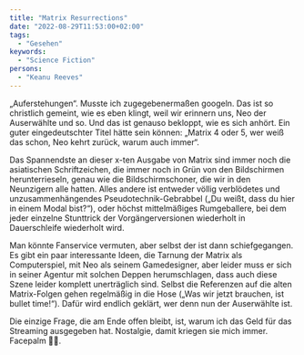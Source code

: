 ```yaml
---
title: "Matrix Resurrections"
date: "2022-08-29T11:53:00+02:00"
tags:
  - "Gesehen"
keywords:
  - "Science Fiction"
persons:
  - "Keanu Reeves"
---
```


„Auferstehungen“. Musste ich zugegebenermaßen googeln. Das ist so christlich gemeint, wie es eben klingt, weil wir erinnern uns, Neo der Auserwählte und so. Und das ist genauso bekloppt, wie es sich anhört. Ein guter eingedeutschter Titel hätte sein können: „Matrix 4 oder 5, wer weiß das schon, Neo kehrt zurück, warum auch immer“.
<!-- excerpt -->
Das Spannendste an dieser x-ten Ausgabe von Matrix sind immer noch die asiatischen Schriftzeichen, die immer noch in Grün von den Bildschirmen herunterrieseln, genau wie die Bildschirmschoner, die wir in den Neunzigern alle hatten. Alles andere ist entweder völlig verblödetes und unzusammenhängendes Pseudotechnik-Gebrabbel („Du weißt, dass du hier in einem Modal bist?“), oder höchst mittelmäßiges Rumgeballere, bei dem jeder einzelne Stunttrick der Vorgängerversionen wiederholt in Dauerschleife wiederholt wird.

Man könnte Fanservice vermuten, aber selbst der ist dann schiefgegangen. Es gibt ein paar interessante Ideen, die Tarnung der Matrix als Computerspiel, mit Neo als seinem Gamedesigner, aber leider muss er sich in seiner Agentur mit solchen Deppen herumschlagen, dass auch diese Szene leider komplett unerträglich sind. Selbst die Referenzen auf die alten Matrix-Folgen gehen regelmäßig in die Hose („Was wir jetzt brauchen, ist bullet time!“). Dafür wird endlich geklärt, wer denn nun der Auserwählte ist.

Die einzige Frage, die am Ende offen bleibt, ist, warum ich das Geld für das Streaming ausgegeben hat. Nostalgie, damit kriegen sie mich immer. Facepalm 🤦‍♂️.
